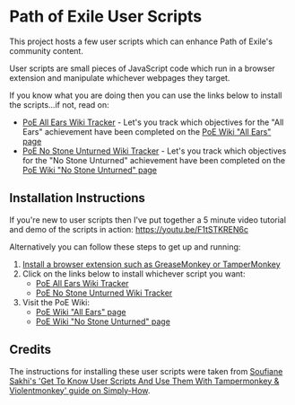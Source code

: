 # Path of Exile User Scripts

This project hosts a few user scripts which can enhance Path of Exile's community content.

User scripts are small pieces of JavaScript code which run in a browser extension and manipulate whichever webpages they target.

If you know what you are doing then you can use the links below to install the scripts...if not, read on:
* [PoE All Ears Wiki Tracker](https://github.com/halfacandan/PoEUserScripts/raw/main/PoE_All_Ears_Wiki_Tracker.user.js) - Let's you track which objectives for the "All Ears" achievement have been completed on the [PoE Wiki "All Ears" page](https://pathofexile.gamepedia.com/All_Ears)
* [PoE No Stone Unturned Wiki Tracker](https://github.com/halfacandan/PoEUserScripts/raw/main/PoE_No_Stone_Unturned_Wiki_Tracker.user.js) - Let's you track which objectives for the "No Stone Unturned" achievement have been completed on the [PoE Wiki "No Stone Unturned" page](https://pathofexile.gamepedia.com/No_Stone_Unturned)

## Installation Instructions

If you're new to user scripts then I've put together a 5 minute video tutorial and demo of the scripts in action: https://youtu.be/F1tSTKREN6c

Alternatively you can follow these steps to get up and running:

1. [Install a browser extension such as GreaseMonkey or TamperMonkey](https://simply-how.com/enhance-and-fine-tune-any-web-page-the-complete-user-scripts-guide#section-2)
2. Click on the links below to install whichever script you want:
    * [PoE All Ears Wiki Tracker](https://github.com/halfacandan/PoEUserScripts/raw/main/PoE_All_Ears_Wiki_Tracker.user.js)
    * [PoE No Stone Unturned Wiki Tracker](https://github.com/halfacandan/PoEUserScripts/raw/main/PoE_No_Stone_Unturned_Wiki_Tracker.user.js)
3. Visit the PoE Wiki:
    * [PoE Wiki "All Ears" page](https://pathofexile.gamepedia.com/All_Ears)
    * [PoE Wiki "No Stone Unturned" page](https://pathofexile.gamepedia.com/No_Stone_Unturned)

## Credits

The instructions for installing these user scripts were taken from [Soufiane Sakhi's 'Get To Know User Scripts And Use Them With Tampermonkey & Violentmonkey' guide on Simply-How](https://simply-how.com/enhance-and-fine-tune-any-web-page-the-complete-user-scripts-guide#section-2).